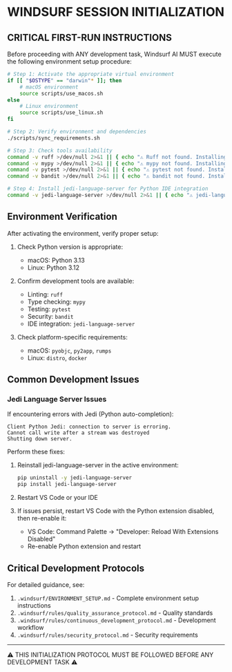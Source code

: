 # WINDSURF SESSION INITIALIZATION

## CRITICAL FIRST-RUN INSTRUCTIONS

Before proceeding with ANY development task, Windsurf AI MUST execute the following environment setup procedure:

```bash
# Step 1: Activate the appropriate virtual environment
if [[ "$OSTYPE" == "darwin"* ]]; then
    # macOS environment
    source scripts/use_macos.sh
else
    # Linux environment
    source scripts/use_linux.sh
fi

# Step 2: Verify environment and dependencies
./scripts/sync_requirements.sh

# Step 3: Check tools availability
command -v ruff >/dev/null 2>&1 || { echo "⚠️ Ruff not found. Installing..."; pip install ruff; }
command -v mypy >/dev/null 2>&1 || { echo "⚠️ mypy not found. Installing..."; pip install mypy; }
command -v pytest >/dev/null 2>&1 || { echo "⚠️ pytest not found. Installing..."; pip install pytest; }
command -v bandit >/dev/null 2>&1 || { echo "⚠️ bandit not found. Installing..."; pip install bandit; }

# Step 4: Install jedi-language-server for Python IDE integration
command -v jedi-language-server >/dev/null 2>&1 || { echo "⚠️ jedi-language-server not found. Installing..."; pip install jedi-language-server; }
```

## Environment Verification

After activating the environment, verify proper setup:

1. Check Python version is appropriate:
   - macOS: Python 3.13
   - Linux: Python 3.12

2. Confirm development tools are available:
   - Linting: `ruff`
   - Type checking: `mypy`
   - Testing: `pytest`
   - Security: `bandit`
   - IDE integration: `jedi-language-server`

3. Check platform-specific requirements:
   - macOS: `pyobjc`, `py2app`, `rumps`
   - Linux: `distro`, `docker`

## Common Development Issues

### Jedi Language Server Issues

If encountering errors with Jedi (Python auto-completion):
```
Client Python Jedi: connection to server is erroring.
Cannot call write after a stream was destroyed
Shutting down server.
```

Perform these fixes:
1. Reinstall jedi-language-server in the active environment:
   ```bash
   pip uninstall -y jedi-language-server
   pip install jedi-language-server
   ```

2. Restart VS Code or your IDE

3. If issues persist, restart VS Code with the Python extension disabled, then re-enable it:
   - VS Code: Command Palette → "Developer: Reload With Extensions Disabled"
   - Re-enable Python extension and restart

## Critical Development Protocols

For detailed guidance, see:

1. `.windsurf/ENVIRONMENT_SETUP.md` - Complete environment setup instructions
2. `.windsurf/rules/quality_assurance_protocol.md` - Quality standards
3. `.windsurf/rules/continuous_development_protocol.md` - Development workflow
4. `.windsurf/rules/security_protocol.md` - Security requirements

---

⚠️ THIS INITIALIZATION PROTOCOL MUST BE FOLLOWED BEFORE ANY DEVELOPMENT TASK ⚠️
